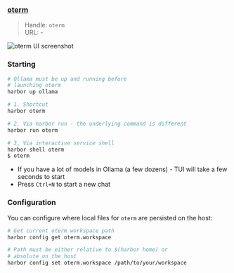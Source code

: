 ### [oterm](https://github.com/ggozad/oterm)

> Handle: `oterm`<br/>
> URL: -

![oterm UI screenshot](./harbor-oterm.png)

### Starting

```bash
# Ollama must be up and running before
# launching oterm
harbor up ollama

# 1. Shortcut
harbor oterm

# 2. Via harbor run - the underlying command is different
harbor run oterm

# 3. Via interactive service shell
harbor shell oterm
$ oterm
```

- If you have a lot of models in Ollama (a few dozens) - TUI will take a few seconds to start
- Press `Ctrl+N` to start a new chat

### Configuration

You can configure where local files for `oterm` are persisted on the host:

```bash
# Get current oterm workspace path
harbor config get oterm.workspace

# Path must be either relative to $(harbor home) or
# absolute on the host
harbor config set oterm.workspace /path/to/your/workspace
```

